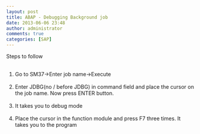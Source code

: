 ```yaml
---
layout: post
title: ABAP - Debugging Background job
date: 2013-06-06 23:48
author: administrator
comments: true
categories: [SAP]
---
```

Steps to follow<br/><ol><br/>	<li>Go to SM37-&gt;Enter job name-&gt;Execute</li><br/>	<li>Enter JDBG(no / before JDBG) in command field and place the cursor on the job name. Now press ENTER button.</li><br/>	<li>It takes you to debug mode</li><br/>	<li>Place the cursor in the function module and press F7 three times. It takes you to the program</li><br/></ol>
